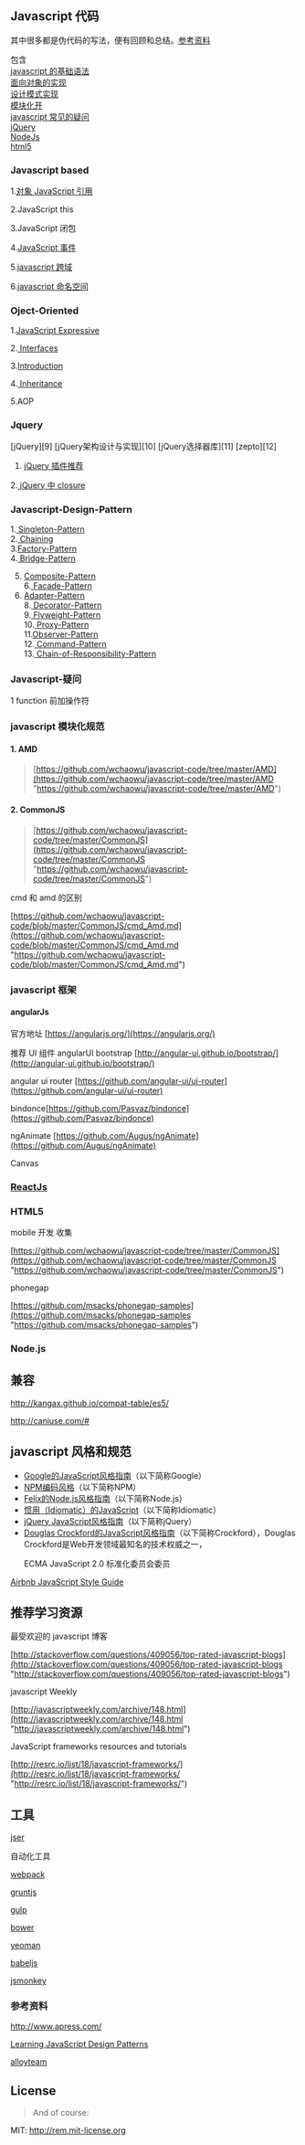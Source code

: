 ## Javascript 代码

其中很多都是伪代码的写法，便有回顾和总结。<a href="#referenceData">参考资料</a>

包含  
[javascript 的基础语法][1]  
[面向对象的实现][2]  
[设计模式实现][3]  
[模块化开][4]  
[javascript 常见的疑问][5]  
[jQuery][6]  
[NodeJs][7]  
[html5][8]

 <h3 name="avascriptBase">Javascript based</h3>

1.<a href="https://github.com/wchaowu/javascript-code/tree/master/javascript-based/reference">对象 JavaScript 引用</a>

2.JavaScript this

3.JavaScript 闭包

4.<a href="https://github.com/wchaowu/javascript-code/blob/master/javascript-based/event.html">JavaScript 事件</a>

5.<a href="https://github.com/wchaowu/javascript-code/tree/master/javascript-based/crossDomain.html">javascript 跨域</a>

6.<a href="https://github.com/wchaowu/javascript-code/tree/master/javascript-based/namespace">javascript 命名空间</a>

<h3 name="OjectOriented">Oject-Oriented</h3>

1.<a href="https://github.com/wchaowu/javascript-code/tree/master/object-oriented/Expressive-JavaScript">JavaScript Expressive </a>

2.<a href="https://github.com/wchaowu/javascript-code/tree/master/object-oriented/Interfaces"> Interfaces </a>

3.<a href="https://github.com/wchaowu/javascript-code/tree/master/object-oriented/Introduction">Introduction</a>

4.<a href="https://github.com/wchaowu/javascript-code/tree/master/object-oriented/Inheritance"> Inheritance </a>

5.AOP

<h3 name="jQuery">Jquery </h3>
[jQuery][9]    
[jQuery架构设计与实现][10]  
[jQuery选择器库][11]  
[zepto][12]

1. [jQuery 插件推荐](https://github.com/wchaowu/javascript-code/blob/master/jquery/)

2.<a href="https://github.com/wchaowu/javascript-code/blob/master/jquery/1_closure.js"> jQuery 中 closure </a>

<h3 name="javascript-design-pattern"> Javascript-Design-Pattern </h3>

1.<a href="https://github.com/wchaowu/javascript-code/tree/master/JavaScript-Design-Patterns/The-Singleton-Pattern"> Singleton-Pattern </a>  
2.<a href="https://github.com/wchaowu/javascript-code/tree/master/JavaScript-Design-Patterns/Chaining"> Chaining </a>  
3.<a href="https://github.com/wchaowu/javascript-code/tree/master/JavaScript-Design-Patterns/The-Factory-Pattern">Factory-Pattern </a>  
4.<a href="https://github.com/wchaowu/javascript-code/tree/master/JavaScript-Design-Patterns/The-Bridge-Pattern"> Bridge-Pattern </a>

5. <a href="https://github.com/wchaowu/javascript-code/tree/master/JavaScript-Design-Patterns/The-Bridge-Pattern">Composite-Pattern</a>  
   6.<a href="https://github.com/wchaowu/javascript-code/tree/master/JavaScript-Design-Patterns/The-Facade-Pattern"> Facade-Pattern </a>
6. <a href="https://github.com/wchaowu/javascript-code/tree/master/JavaScript-Design-Patterns/The-Adapter-Pattern">Adapter-Pattern
   </a>  
   8.<a href="https://github.com/wchaowu/javascript-code/tree/master/JavaScript-Design-Patterns/The-Decorator-Pattern"> Decorator-Pattern</a>  
   9.<a href="https://github.com/wchaowu/javascript-code/tree/master/JavaScript-Design-Patterns/The-Flyweight-Pattern"> Flyweight-Pattern </a>  
   10.<a href="https://github.com/wchaowu/javascript-code/tree/master/JavaScript-Design-Patterns/The-Proxy-Pattern"> Proxy-Pattern </a>  
   11.<a href="https://github.com/wchaowu/javascript-code/tree/master/JavaScript-Design-Patterns/The-Observer-Pattern">Observer-Pattern</a>  
   12.<a href="https://github.com/wchaowu/javascript-code/tree/master/JavaScript-Design-Patterns/The-Command-Pattern"> Command-Pattern </a>  
   13.<a href="https://github.com/wchaowu/javascript-code/tree/master/JavaScript-Design-Patterns/The-Chain-of-Responsibility-Pattern"> Chain-of-Responsibility-Pattern </a>

<h3 name="Question"> Javascript-疑问  </h3>

1 function 前加操作符

<h3 name="Module"> javascript 模块化规范</h3>

#### 1. AMD

> [https://github.com/wchaowu/javascript-code/tree/master/AMD](https://github.com/wchaowu/javascript-code/tree/master/AMD "https://github.com/wchaowu/javascript-code/tree/master/AMD")

#### 2. CommonJS

> [https://github.com/wchaowu/javascript-code/tree/master/CommonJS](https://github.com/wchaowu/javascript-code/tree/master/CommonJS "https://github.com/wchaowu/javascript-code/tree/master/CommonJS")

>

cmd 和 amd 的区别

[https://github.com/wchaowu/javascript-code/blob/master/CommonJS/cmd_Amd.md](https://github.com/wchaowu/javascript-code/blob/master/CommonJS/cmd_Amd.md "https://github.com/wchaowu/javascript-code/blob/master/CommonJS/cmd_Amd.md")

### javascript 框架

#### angularJs

官方地址 [https://angularjs.org/](https://angularjs.org/)

推荐 UI 组件 angularUI bootstrap [http://angular-ui.github.io/bootstrap/](http://angular-ui.github.io/bootstrap/)

angular ui router [https://github.com/angular-ui/ui-router](https://github.com/angular-ui/ui-router)

bindonce[https://github.com/Pasvaz/bindonce](https://github.com/Pasvaz/bindonce)

ngAnimate [https://github.com/Augus/ngAnimate](https://github.com/Augus/ngAnimate)

Canvas

### [ReactJs][13]

<h3 name="html5"> HTML5</h3>
mobile 开发 收集

[https://github.com/wchaowu/javascript-code/tree/master/CommonJS](https://github.com/wchaowu/javascript-code/tree/master/CommonJS "https://github.com/wchaowu/javascript-code/tree/master/CommonJS")

phonegap

[https://github.com/msacks/phonegap-samples](https://github.com/msacks/phonegap-samples "https://github.com/msacks/phonegap-samples")

<h3 name="NodeJs">Node.js</h3>

## 兼容

http://kangax.github.io/compat-table/es5/

http://caniuse.com/#

## javascript 风格和规范

<ul><li><a href="http://google-styleguide.googlecode.com/svn/trunk/javascriptguide.xml">Google的JavaScript风格指南</a>（以下简称Google）</li><li><a href="https://npmjs.org/doc/coding-style.html">NPM编码风格</a>（以下简称NPM）</li><li><a href="http://nodeguide.com/style.html">Felix的Node.js风格指南</a>（以下简称Node.js）</li><li><a href="https://github.com/rwldrn/idiomatic.js/">惯用（Idiomatic）的JavaScript</a>（以下简称Idiomatic）</li><li><a href="http://contribute.jquery.org/style-guide/js/">jQuery JavaScript风格指南</a>（以下简称jQuery）</li><li><a href="http://javascript.crockford.com/code.html">Douglas Crockford的JavaScript风格指南</a>（以下简称Crockford），Douglas Crockford是Web开发领域最知名的技术权威之一，

ECMA JavaScript 2.0 标准化委员会委员</li></ul>

[Airbnb JavaScript Style Guide][14]

## 推荐学习资源

最受欢迎的 javascript 博客

[http://stackoverflow.com/questions/409056/top-rated-javascript-blogs](http://stackoverflow.com/questions/409056/top-rated-javascript-blogs "http://stackoverflow.com/questions/409056/top-rated-javascript-blogs")

javascript Weekly

[http://javascriptweekly.com/archive/148.html](http://javascriptweekly.com/archive/148.html "http://javascriptweekly.com/archive/148.html")

JavaScript frameworks resources and tutorials

[http://resrc.io/list/18/javascript-frameworks/](http://resrc.io/list/18/javascript-frameworks/ "http://resrc.io/list/18/javascript-frameworks/")

## 工具

<a href="http://mahua.jser.me/">jser</a>

自动化工具

[webpack][15]

[gruntjs][16]

[gulp][17]

[bower][18]

[yeoman][19]

[babeljs][20]

[jsmonkey](https://github.com/wchaowu/jsMonkey "jsmonkey")

<h3 name="referenceData"> 参考资料 </h3>

<a href="http://www.apress.com/" name="referenceData">http://www.apress.com/</a>

<a href="http://www.addyosmani.com/resources/essentialjsdesignpatterns/book/">Learning JavaScript Design Patterns</a>

<a href="http://www.alloyteam.com">alloyteam</a>

## License

> And of course:

MIT: http://rem.mit-license.org

[1]: #javascript-based
[2]: #oject-oriented
[3]: #javascript-design-pattern
[4]: #-javascript-%E6%A8%A1%E5%9D%97%E5%8C%96%E8%A7%84%E8%8C%83
[5]: #Question
[6]: #jQuery
[7]: #NodeJs
[8]: #html5
[9]: http://jquery.com/
[10]: https://github.com/JsAaron/jQuery
[11]: https://github.com/jquery/sizzle
[12]: https://github.com/madrobby/zepto#readme
[13]: http://facebook.github.io/react/
[14]: https://github.com/airbnb/javascript
[15]: https://webpack.github.io/
[16]: http://gruntjs.com/
[17]: http://gulpjs.com/
[18]: https://github.com/bower/bower
[19]: http://yeoman.io/
[20]: https://babeljs.io/
